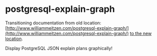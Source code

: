 # postgresql-explain-graph

Transitioning documentation from old location: [http://www.williammeitzen.com/postgresql-explain-graph/](http://www.williammeitzen.com/postgresql-explain-graph/) [to the new location](wiki).

Display PostgreSQL JSON explain plans graphically!


